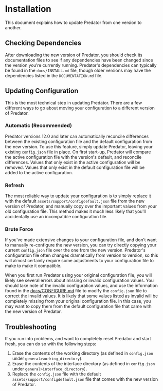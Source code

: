 # Installation

This document explains how to update Predator from one version to another.


## Checking Dependencies

After downloading the new version of Predator, you should check its documentation files to see if any dependencies have been changed since the version you're currently running. Predator's dependencies can typically be found in the `docs/INSTALL.md` file, though older versions may have the dependencies listed in the `DOCUMENTATION.md` file.


## Updating Configuration

This is the most technical step in updating Predator. There are a few different ways to go about moving your configuration to a different version of Predator.

### Automatic (Recommended)

Predator versions 12.0 and later can automatically reconcile differences between the existing configuration file and the default configuration from the new version. To use this feature, simply update Predator, leaving your existing `config.json` file in place. On first start-up, Predator will compare the active configuration file with the version's default, and reconcile differences. Values that only exist in the active configuration will be removed. Values that only exist in the default configuration file will be added to the active configuration.

### Refresh

The most reliable way to update your configuration is to simply replace it with the default `assets/support/configdefault.json` file from the new version of Predator, and manually copy over the important values from your old configuration file. This method makes it much less likely that you'll accidentally use an incompatible configuration file.

### Brute Force

If you've made extensive changes to your configuration file, and don't want to manually re-configure the new version, you can try directly copying your current `config.json` file over the one from the new version. Predator's configuration file often changes dramatically from version to version, so this will almost certainly require some adjustments to your configuration file to make to make it compatible.

When you first run Predator using your original configuration file, you will likely see several errors about missing or invalid configuration values. You should take note of the invalid configuration values, and use the information found in the [docs/CONFIGURE.md](docs/CONFIGURE.md) file to modify the `config.json` file to correct the invalid values. It is likely that some values listed as invalid will be completely missing from your original configuration file. In this case, you may want to copy them from the default configuration file that came with the new version of Predator.


## Troubleshooting

If you run into problems, and want to completely reset Predator and start fresh, you can do so with the following steps:

1. Erase the contents of the working directory (as defined in `config.json` under `general>working_directory`).
2. Erase the contents of the interface directory (as defined in `config.json` under `general>interface_directory`).
3. Replace the `config.json` file with the default `assets/support/configdefault.json` file that comes with the new version of Predator.
